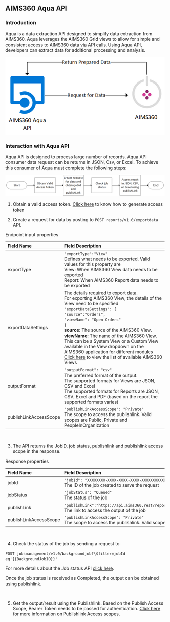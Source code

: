 AIMS360 Aqua API
----------------

### Introduction

Aqua is a data extraction API designed to simplify data extraction from AIMS360.
Aqua leverages the AIMS360 Grid views to allow for simple and consistent access
to AIMS360 data via API calls. Using Aqua API, developers can extract data for
additional processing and analysis.

![](media/20d78213d0af9ca6f565d23a3494d39d.png)

### Interaction with Aqua API

Aqua API is designed to process large number of records. Aqua API consumer data
request can be returns in JSON, Csv, or Excel. To achieve this consumer of Aqua
must complete the following steps:

![](media/f104067fe9e7d2e5db9593a201c0528c.png)

1.  Obtain a valid access token. [Click here](https://github.com/AIMS360/API/blob/master/README.md) to know how to generate access token

2.  Create a request for data by posting to `POST reports/v1.0/exportdata`
    API.

Endpoint input properties

| Field Name             | Field Description                                                                                                                                                                                       |
|:------------------------|:---------------------------------------------------------------------------------------------------------------------------------------------------------------------------------------------------------|
| exportType             | `"exportType":"View"` <br>Defines what needs to be exported. Valid values for this property are <br>View: When AIMS360 View data needs to be exported <br>Report: When AIMS360 Report data needs to be exported       |
| exportDataSettings     | The details required to export data. <br> For exporting AIMS360 View, the details of the View need to be specified <br> `"exportDataSettings": {` <br> `"source":"Orders",` <br>`"viewName": "Open Orders"` <br>`}` <br> **source:** The source of the AIMS360 View. <br> **viewName:** The name of the AIMS360 View. This can be a System View or a Custom View available in the View dropdown on the AIMS360 application for different modules       <br>[Click here](https://github.com/AIMS360/API/tree/master/AIMS360%20Views) to view the list of available AIMS360 Views                             |
| outputFormat           | `"outputFormat": "csv"` <br>The preferred format of the output. <br>The supported formats for Views are JSON, CSV and Excel <br> The supported formats for Reports are JSON, CSV, Excel and PDF  (based on the report the supported formats varies)                                                                             |
| publishLinkAccessScope | `"publishLinkAccessScope": "Private"` <br>The scope to access the publishlink. Valid scopes are Public, Private and PeopleInOrganization                                                                      |

<br>

3.  The API returns the JobID, job status, publishlink and publishlink access scope in the response.

Response properties

| Field Name             	| Field Description                                                                                                                                            	|
|:------------------------	|:--------------------------------------------------------------------------------------------------------------------------------------------------------------	|
| jobId                  	| `"jobId": "XXXXXXXX-XXXX-XXXX-XXXX-XXXXXXXXXXXX"` <br>The ID of the job created to serve the request                                                               	|
| jobStatus              	| `"jobStatus": "Queued"` <br>The status of the job                                                                                                                  	|
| publishLink            	| `"publishLink":"https://api.aims360.rest/reports/v1.0/publishlink/XXXXXXXXXXXXXXXXXXXXXXXX/XXXXXXXXXXXXXXXXXXXXXXXX"` <br>The link to access the output of the job 	|
| publishLinkAccessScope 	| `"publishLinkAccessScope": "Private"` <br> The scope to access the publishlink. Valid scopes are Public, Private and PeopleInOrganization                          	|

<br>

4.  Check the status of the job by sending a request to

`POST jobsmanagement/v1.0/backgroundjob?\$filter=jobId eq'{{BackgroundJobID}}'`

  For more details about the Job status API [click here](https://github.com/AIMS360/API/tree/master/Jobs).

Once the job status is received as Completed, the output can be obtained using publishlink.

<br>


5.  Get the output/result using the Publishlink. Based on the Publish Access Scope, Bearer Token needs to be passed for authentication. [Click here]() for more information on Publishlink Access scopes.

<br>

